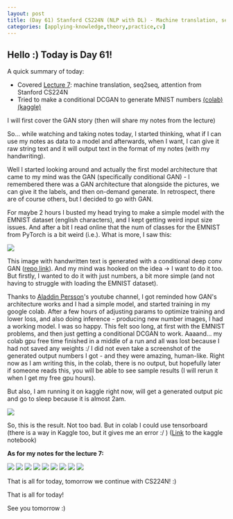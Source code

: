 ```yaml
---
layout: post
title: (Day 61) Stanford CS224N (NLP with DL) - Machine translation, seq2seq + a side CDCGAN mini project
categories: [applying-knowledge,theory,practice,cv]
---
```


## Hello :) Today is Day 61!
A quick summary of today:
* Covered [Lecture 7](https://youtu.be/wzfWHP6SXxY?list=PLoROMvodv4rMFqRtEuo6SGjY4XbRIVRd4): machine translation, seq2seq, attention from Stanford CS224N
* Tried to make a conditional DCGAN to generate MNIST numbers [(colab)](https://colab.research.google.com/drive/182I_gBSORJfNdVZuxcBYKFNxo0gNNLFx?usp=drive_link) [(kaggle)](https://www.kaggle.com/code/divakaivan12/cdcgan-mnist-number-generator)

I will first cover the GAN story
(then will share my notes from the lecture)

So... while watching and taking notes today, I started thinking, what if I can use my notes as data to a model and afterwards, when I want, I can give it raw string text and it will output text in the format of my notes (with my handwriting).

Well I started looking around and actually the first model architecture that came to my mind was the GAN (specifically conditional GAN) - I remembered there was a GAN architecture that alongside the pictures, we can give it the labels, and then on-demand generate. In retrospect, there are of course others, but I decided to go with GAN. 

For maybe 2 hours I busted my head trying to make a simple model with the EMNIST dataset (english characters), and I kept getting weird input size issues. And after a bit I read online that the num of classes for the EMNIST from PyTorch is a bit weird (i.e.). What is more, I saw this: 

![](https://blogger.googleusercontent.com/img/a/AVvXsEgNsRHOFYgkTUIo1ZMQt2aZbago04ZZQ27lsuMOaL3s69gqgMhDsPzLitWH7FAOckrfGqrkG3A17f_Wh2H-BeQv79r7s5rp9cyUlXmZJE3jTGNyj4WEvEh8eMKCusRnAPb1ImPXnE3JDYZo95V5FXv4_JNIsBkzQ9IrA5GXDdBhb8W4z1o2U2T0LYajOobN)

This image with handwritten text is generated with a conditional deep conv GAN ([repo link](https://github.com/tomWitkowski/EMNIST-CONDITIONAL-GAN/tree/master)). And my mind was hooked on the idea -> I want to do it too. But firstly, I wanted to do it with just numbers, a bit more simple (and not having to struggle with loading the EMNIST dataset). 

Thanks to [Aladdin Persson](https://youtu.be/Hp-jWm2SzR8)'s youtube channel, I got reminded how GAN's architecture works and I had a simple model, and started training in my google colab. After a few hours of adjusting params to optimize training and lower loss, and also doing inference - producing new number images, I had a working model. I was so happy. This felt soo long, at first with the EMNIST problems, and then just getting a conditional DCGAN to work. Aaaand... my colab gpu free time finished in a middle of a run and all was lost because I had not saved any weights :/ I did not even take a screenshot of the generated output numbers I got - and they were amazing, human-like. 
Right now as I am writing this, in the colab, there is no output, but hopefully later if someone reads this, you will be able to see sample results (I will rerun it when I get my free gpu hours). 

But also, I am running it on kaggle right now, will get a generated output pic and go to sleep because it is almost 2am.

![](https://blogger.googleusercontent.com/img/a/AVvXsEhESTy9JKmwJ6SmXFZnmf4cfWdT5S71W8gu1n9OzCycccRMUa1N9Wjn7F-bu9MO3q0bBnVYyjJ4QqPhnnI-xnvqFVWT7R6GFdr3QLJwGU70nIZtW5Z8BQsHGge1u8PcnyZy8X3Y35r6zG6EvxFMiiIOr5BrLcnLDKmvL9-mwnqP2maM6ECib0fxmDH9VceR)

So, this is the result. Not too bad. But in colab I could use tensorboard (there is a way in Kaggle too, but it gives me an error :/ ) ([Link](https://www.kaggle.com/code/divakaivan12/gan-mnist-number-generator/notebook?scriptVersionId=165157007) to the kaggle notebook)

**As for my notes for the lecture 7:**

![](https://blogger.googleusercontent.com/img/a/AVvXsEi84Rwlxve20YMNqV8YpQj7jlcxEQE2I2CRhSa8stLU_L7k03fjbNtd3BIr92im8oGX1cZRAaCUsB0IsAn97fH5LctE2kPnAvV9MycpLxdoGZHXPTJycdVeS7gqgQDpqdH0nXvWbd7I9Nk02HgdzvWldcB2-iNAelLMWu52K1JEKfM67WCF3BAMeY3XK3an)
![](https://blogger.googleusercontent.com/img/a/AVvXsEjrXsptU4mi-uksXYqm0x8XIDzJ4Dm7pGbiUArkD6bOjcUlg3q4rQMaW4GUGBZrZ2iQ12NxpvLBKzQDHBgPAXfC_L28OjOMhyCiI64fHsJKXBU_-A0_sprBOOU-hAAJ0UqJ3oCTUd0YwvvwPXakBfLBpoJ1EpYngzghe2k53BtYsyApTP8-6KLBmDAOA4-u)
![](https://blogger.googleusercontent.com/img/a/AVvXsEizznICqyDCJ2lX4XhlzriZfWSAyMCBXOgVxmNg6OLts_l_pBJ5mFbLsT0Ue0s9_Pl8wwptEAR7A9rxz_jEFBDpe4Z_Bv4K3rVtd9xGHKsIh9tg7d9EJNSJ8WP2OPVIzNqF3obNkuRT9Xg_zHUIbN8wCo0C8HZSmDwSDhnObJUIcLzvW4JJJdfMTM0c9K9E)
![](https://blogger.googleusercontent.com/img/a/AVvXsEgOS_Mt_J8jmspF6AquBiP-Y5f6SBzGJTAlfm9q-l1gaHSTHZBdz_aL8KHL6hdreb-zaIKrZLVAqXQdt96tEfAF250O3ncwL1F_jaUVCfk-rXkSm9hIXxrPNWrP_YClAkvv8UniC3jPirUJNbytbEiPUR11un9xtESPLNid_65GfpP8I9GSMtvi99MYxYr2)
![](https://blogger.googleusercontent.com/img/a/AVvXsEhi3uT-5ULVJlO6grpP5gDaAzFZqSBqGyWTOFqF0MFNctCvGpKUKGs367RkpAMIEDRweBH2GiJGsB7UhYnkl9qJVPtJbuaT67snfEB0mI5QZnPfo8bqa_Jpny9ZjvEKSJfP2RWF0c2IgxMBIG99pkZyMkrkQcQJKlVU0-9iXjqVhwpc_XQUUxVwIrZVCtsL)
![](https://blogger.googleusercontent.com/img/a/AVvXsEgpG72KVWtdTt-hPKcA6kW1WF5rvCL4RKEnlnteYfKOqKXFq05tpEB5vgJQFpWrQsyYhUgih7LSF3g1Oj2xJC6eT6hlGz54xEcgYNdbSvu7hbzjTXk_6CLMvr6oL9S0T9DItJc983tfL3zTEtdDDUFWMZlDgE94jrF6UEY2fejPYiUM6TewL0doMYsq0pZ2)
![](https://blogger.googleusercontent.com/img/a/AVvXsEgeCUCHL9EuB6Ca5JkgRtGEdmgLCgpapiLjn7tA0NMDnpF07NOVV2oUGSOgZaYH7M-bGsR107fGvANsc1oswvrxgyvyH_N1cs2nIXuUdXN66K1SFrE3TAImakYqRUH_SwneOB42_1ON-A1y2sNaTZXg8S8oWBUA73N-bC8aZ6-eSnhYh8JAdI9hYxaVM0B9)
![](https://blogger.googleusercontent.com/img/a/AVvXsEiuGnhGmKexRrUHyS0nkukydWv_FuxWrPBui3GyVOk7_J0o6jljPk6cWicxzehy4nFg1B5lbOZIw56RB88YUDbh-H6zj6hSbd85juQr9aKb8lzh07lCP0LH86vPPIhaLWLZb9BNHwFGzjHygssWeZ69kli44kTeZjVDJSZpVE3lAKPVkO2lzamo8BXo_KGd)
![](https://blogger.googleusercontent.com/img/a/AVvXsEhNgDvslku5giN8ajDjqU-xZ1-xJ9NsD-M8BLxg1CGy646HVLXPRnTtr_dAWMeWu4byZldvhS6Ar6VpRVlFyjTMq01mFe0thUIrmnS2oERaTncVAMfQnVS8ibtcouDcum63LY06BxGYlNdcqtibFLNs57sl6qW7D7OH04TqNzWYEbYFJdW64hLvqDnfx1Fs)

That is all for today, tomorrow we continue with CS224N! :)





That is all for today!

See you tomorrow :)
